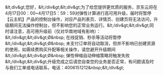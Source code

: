 &amp;lt;div&amp;gt;您好，&amp;lt;/div&amp;gt;&amp;lt;div&amp;gt;为了给您提供更优质的服务，京东云将在4月17日00：00~4月17日5：59：59对弹性计算进行高可用升级，届时将暂停【云主机】产品的控制台操作，对应产品列表页、详情页、创建页将无法访问，升级期间无法操作控制台，但不影响您的正常业务运行。&amp;lt;/div&amp;gt;&amp;lt;div&amp;gt;同时请注意，高可用升级前（仅对华南地域有影响）：&amp;lt;/div&amp;gt;&amp;lt;div&amp;gt;Ø&amp;nbsp; 在线促销、秒杀等活动将暂停&amp;lt;/div&amp;gt;&amp;lt;div&amp;gt;Ø&amp;nbsp; 未支付订单将自动取消，但并不影响已创建资源的使用，如需续费购买升配等相关操作，请您避开升级期间&amp;lt;/div&amp;gt;&amp;lt;div&amp;gt;Ø&amp;nbsp; 弹性伸缩自动伸缩策略将触发失败&amp;lt;/div&amp;gt;&amp;lt;div&amp;gt;升级完成之后请您自查您的业务是否正常，有问题请及时与我们工单或电话联系，电话：4006151212&amp;nbsp;&amp;lt;/div&amp;gt;